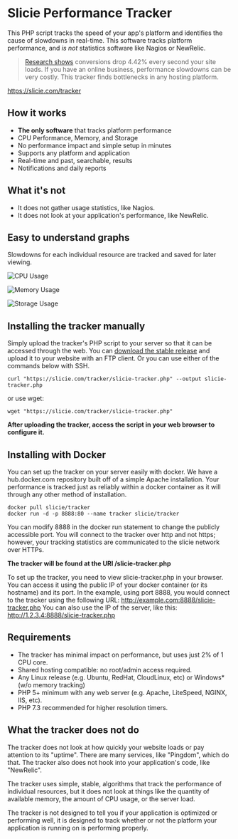 
# Slicie Performance Tracker

This PHP script tracks the speed of your app's platform and identifies the cause of slowdowns in real-time.
This software tracks platform performance, and _is not_ statistics software like Nagios or NewRelic.

> [Research shows](https://www.portent.com/blog/analytics/research-site-speed-hurting-everyones-revenue.htm) conversions drop 4.42% every second your site loads. If you have an online business, performance slowdowns can be very costly. This tracker finds bottlenecks in any hosting platform.

https://slicie.com/tracker

## How it works
 - **The only software** that tracks platform performance
 - CPU Performance, Memory, and Storage
 - No performance impact and simple setup in minutes
 - Supports any platform and application
 - Real-time and past, searchable, results
 - Notifications and daily reports

## What it's not
 - It does not gather usage statistics, like Nagios.
 - It does not look at your application's performance, like NewRelic.

## Easy to understand graphs
Slowdowns for each individual resource are tracked and saved for later viewing.

![CPU Usage](https://slicie.com/tracker/image?title=1&metric=cpu&view=reliability&labels=1&title=1&end=5465102&start=5464814&token=dc0ff4c7799b0cf9&tracker=d4d0fe8053e5b42e&width=846&tz=America/Phoenix)

![Memory Usage](https://slicie.com/tracker/image?title=1&metric=memory&view=reliability&labels=1&title=1&end=5465102&start=5464814&token=dc0ff4c7799b0cf9&tracker=d4d0fe8053e5b42e&width=846&tz=America/Phoenix)

![Storage Usage](https://slicie.com/tracker/image?title=1&metric=disk&view=reliability&labels=1&title=1&end=5465102&start=5464814&token=dc0ff4c7799b0cf9&tracker=d4d0fe8053e5b42e&width=846&tz=America/Phoenix)

## Installing the tracker manually
Simply upload the tracker's PHP script to your server so that it can be accessed through the web. You can [download the stable release](https://slicie.com/tracker/download) and upload it to your website with an FTP client. Or you can use either of the commands below with SSH.

```curl "https://slicie.com/tracker/slicie-tracker.php" --output slicie-tracker.php```

or use wget:

```wget "https://slicie.com/tracker/slicie-tracker.php"```

**After uploading the tracker, access the script in your web browser to configure it.**

## Installing with Docker
You can set up the tracker on your server easily with docker. We have a hub.docker.com repository built off of a simple Apache installation.
Your performance is tracked just as reliably within a docker container as it will through any other method of installation.

```
docker pull slicie/tracker
docker run -d -p 8888:80 --name tracker slicie/tracker
```

You can modify 8888 in the docker run statement to change the publicly accessible port. You will connect to the tracker over http and not https; however, your tracking statistics are communicated to the slicie network over HTTPs.

**The tracker will be found at the URI /slicie-tracker.php**

To set up the tracker, you need to view slicie-tracker.php in your browser. You can access it using the public IP of your docker container (or its hostname) and its port.
In the example, using port 8888, you would connect to the tracker using the following URL:
http://example.com:8888/slicie-tracker.php
You can also use the IP of the server, like this:
http://1.2.3.4:8888/slicie-tracker.php

## Requirements
 - The tracker has minimal impact on performance, but uses just 2% of 1 CPU core.
 - Shared hosting compatible: no root/admin access required.
 - Any Linux release (e.g. Ubuntu, RedHat, CloudLinux, etc) or Windows* (w/o memory tracking)
 - PHP 5+ minimum with any web server (e.g. Apache, LiteSpeed, NGINX, IIS, etc).
 - PHP 7.3 recommended for higher resolution timers.

## What the tracker does not do
The tracker does not look at how quickly your website loads or pay attention to its "uptime". There are many services, like "Pingdom", which do that. The tracker also does not hook into your application's code, like "NewRelic".

The tracker uses simple, stable, algorithms that track the performance of individual resources, but it does not look at things like the quantity of available memory, the amount of CPU usage, or the server load.

The tracker is not designed to tell you if your application is optimized or performing well, it is designed to track whether or not the platform your application is running on is performing properly.
